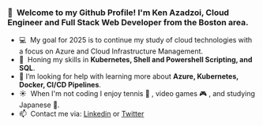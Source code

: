 ### 👋  &nbsp;Welcome to my Github Profile! I'm Ken Azadzoi, Cloud Engineer and Full Stack Web Developer from the Boston area.

- :computer: &nbsp;My goal for 2025 is to continue my study of cloud technologies with a focus on Azure and Cloud Infrastructure Management.
- :seedling: &nbsp;Honing my skills in **Kubernetes, Shell and Powershell Scripting, and SQL**.
- 🤔 I’m looking for help with learning more about **Azure, Kubernetes, Docker, CI/CD Pipelines**.
- :sunny: &nbsp;When I'm not coding I enjoy tennis :tennis: , video games :video_game: , and studying Japanese :crossed_flags:.
- 📫  &nbsp;Contact me via: 
  [Linkedin](https://www.linkedin.com/in/k-azadzoi/) or [Twitter](https://twitter.com/ItsKenCharette)


<!--
**k-charette/k-charette** is a ✨ _special_ ✨ repository because its `README.md` (this file) appears on your GitHub profile.

Here are some ideas to get you started:

- 🔭 I’m currently working on ...
- 🌱 I’m currently learning ...
- 👯 I’m looking to collaborate on ...
- 🤔 I’m looking for help with ...
- 💬 Ask me about ...
- 📫 How to reach me: ...
- 😄 Pronouns: ...
- ⚡ Fun fact: ...
-->
